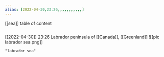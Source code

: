 ```yaml
---
alias: [2022-04-30,23:26,,,,,,,,,,,]
---
```

[[sea]]
table of content
```toc
```

[[2022-04-30]] 23:26
Labrador peninsula of [[Canada]], [[Greenland]]
![[pic labrador sea.png]]
```query
"labrador sea"
```